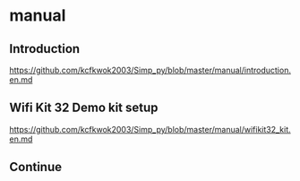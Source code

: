 # manual

## Introduction

https://github.com/kcfkwok2003/Simp_py/blob/master/manual/introduction.en.md

## Wifi Kit 32 Demo kit setup

https://github.com/kcfkwok2003/Simp_py/blob/master/manual/wifikit32_kit.en.md

## Continue 